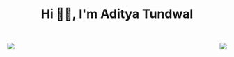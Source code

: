 <h1 align="center"> Hi 👋🏻, I'm Aditya Tundwal </br>
</h1>
<p align="center">
<a href="mailto:aditya_tundwal_@outlook.com" target="outlook"><img alt="" src="https://img.shields.io/badge/Microsoft%20Outlook-0078D4.svg?style=for-the-badge&logo=Microsoft-Outlook&logoColor=white" /></a>
<a  href="mailto:adityatundwal1998@gmail.com" target="gmail"><img alt="" src="https://img.shields.io/badge/Gmail-EA4335.svg?style=for-the-badge&logo=Gmail&logoColor=white" /></a>
<a href="https://www.linkedin.com/in/adityatundwal" target="_blank"><img alt="" src="https://img.shields.io/badge/LinkedIn-0A66C2.svg?style=for-the-badge&logo=LinkedIn&logoColor=white" style="vertical-align:center" /></a>
<a href="https://leetcode.com/adityatundwal/" target="_blank"><img alt="" src="https://img.shields.io/badge/LeetCode-FFA116.svg?style=for-the-badge&logo=LeetCode&logoColor=white" style="vertical-align:center" /></a>
<a href="https://github.com/adityatundwal" target="_blank"><img alt="" src="https://img.shields.io/badge/GitHub-181717.svg?style=for-the-badge&logo=GitHub&logoColor=white" style="vertical-align:center" /></a>
<a href="https://www.hackerearth.com/@Aditya_tundwal" target="_blank"><img alt="" src="https://img.shields.io/badge/HackerEarth-2C3454.svg?style=for-the-badge&logo=HackerEarth&logoColor=white" style="vertical-align:center" /></a>
</p>


<a href="https://github.com/adityatundwal/github-readme-stats">
  <img align="left" src="https://github-readme-stats.vercel.app/api?username=adityatundwal&show_icons=true&hide_border=false&theme=algolia&count_private=true&include_all_commits=true&layout=normal" />
</a>
<a href="https://github.com/adityatundwal/github-readme-stats">
  <img align="right" src="http://github-readme-streak-stats.herokuapp.com?user=adityatundwal&theme=algolia&date_format=j%20M%5B%20Y%5D&layout=normal" />
</a>



